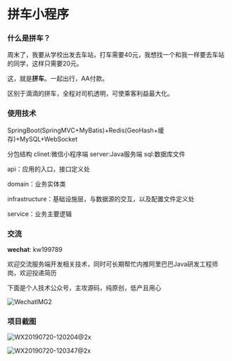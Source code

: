 # 拼车小程序
### 什么是拼车？

周末了，我要从学校出发去车站，打车需要40元，我想找一个和我一样要去车站的同学，这样只需要20元。

这，就是**拼车**。一起出行，AA付款。

区别于滴滴的拼车，全程对司机透明，可使乘客利益最大化。

### 使用技术

SpringBoot(SpringMVC+MyBatis)+Redis(GeoHash+缓存)+MySQL+WebSocket

分包结构
clinet:微信小程序端
server:Java服务端
sql:数据库文件

api：应用的入口，接口定义处

domain：业务实体类

infrastructure：基础设施层，与数据源的交互，以及配置文件定义处

service：业务主要逻辑

### 交流

**wechat**: kw199789

欢迎交流服务端开发相关技术，同时可长期帮忙内推阿里巴巴Java研发工程师岗，欢迎投递简历

下面是个人技术公众号，主攻源码，纯原创，低产且用心

![WechatIMG2](http://ww2.sinaimg.cn/large/006tNc79ly1g55icd4zb7j308u0a9mxn.jpg)

### 项目截图

![WX20190720-120204@2x](http://ww3.sinaimg.cn/large/006tNc79ly1g5668d03jzj30cq0m2q5r.jpg)

![WX20190720-120347@2x](http://ww1.sinaimg.cn/large/006tNc79ly1g56697zr2rj30bz0khgne.jpg)
